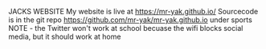 JACKS WEBSITE
My website is live at https://mr-yak.github.io/
Sourcecode is in the git repo https://github.com/mr-yak/mr-yak.github.io under sports
NOTE - the Twitter won't work at school becuase the wifi blocks social media, but it should work at home
